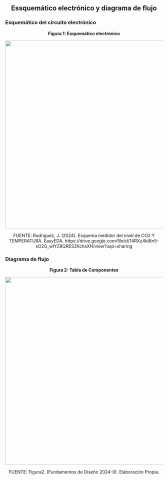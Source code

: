 ## <p align=center>Essquemático electrónico y diagrama de flujo</p>

### Esquemático del circuito electrónico

<p align="center"><strong>Figura 1: Esquemático electrónico</strong></p>

<p align="center"><img src="https://github.com/stephany-toribio/Repositorio-BioTech/blob/main/Imagenes/esq_circuito.jpeg" width="600" style="margin: auto;"></p>

<p align="center" class="note text-center note-white">FUENTE: Rodriguez, J. (2024). Esquema medidor del nivel de CO2 Y TEMPERATURA. EasyEDA. https://drive.google.com/file/d/14RXz4kt8n5-sO2G_wlYZ8QRES3XchsXH/view?usp=sharing</p>

### Diagrama de flujo

<p align="center"><strong>Figura 2: Tabla de Componentes</strong></p>

<p align="center"><img src="https://github.com/stephany-toribio/Repositorio-BioTech/blob/main/Imagenes/WhatsApp%20Image%202024-02-07%20at%207.21.57%20AM.jpeg" width="600" style="margin: auto;"></p>

<p align="center" class="note text-center note-white">FUENTE: Figura2. (Fundamentos de Diseño 2024-0). Elaboración Propia.</p>
